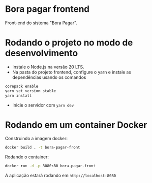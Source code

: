 # Bora pagar frontend

Front-end do sistema "Bora Pagar".

# Rodando o projeto no modo de desenvolvimento
- Instale o Node.js na versão 20 LTS.
- Na pasta do projeto frontend, configure o yarn e instale as dependências usando os comandos

```bash
corepack enable
yarn set version stable
yarn install
```
- Inicie o servidor com `yarn dev`

# Rodando em um container Docker
Construindo a imagem docker:
```bash
docker build . -t bora-pagar-front
```

Rodando o container:
```bash
docker run -d -p 8080:80 bora-pagar-front
```

A aplicação estará rodando em `http://localhost:8080`